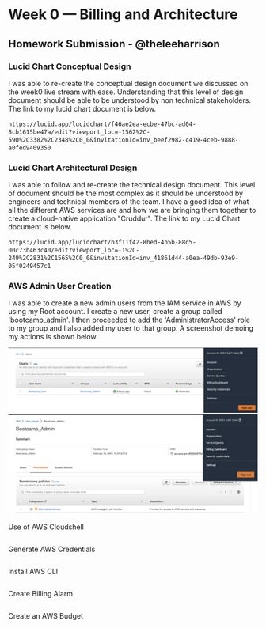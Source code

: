 # Week 0 — Billing and Architecture
## Homework Submission - @theleeharrison

### Lucid Chart Conceptual Design

I was able to re-create the conceptual design document we discussed on the week0 live stream with ease. Understanding that this level of design document should be able to be understood by non technical stakeholders. The link to my lucid chart document is below.

```
https://lucid.app/lucidchart/f46ae2ea-ecbe-47bc-ad04-8cb1615be47a/edit?viewport_loc=-1562%2C-590%2C3382%2C2348%2C0_0&invitationId=inv_beef2982-c419-4ceb-9888-a0fed9409350
```

### Lucid Chart Architectural Design

I was able to follow and re-create the technical design document. This level of document should be the most complex as it should be understood by engineers and technical members of the team. I have a good idea of what all the different AWS services are and how we are bringing them together to create a cloud-native application "Cruddur". The link to my Lucid Chart document is below.

```
https://lucid.app/lucidchart/b3f11f42-8bed-4b5b-88d5-00c73b463c40/edit?viewport_loc=-1%2C-249%2C2831%2C1565%2C0_0&invitationId=inv_41861d44-a0ea-49db-93e9-05f0249457c1
```

### AWS Admin User Creation

I was able to create a new admin users from the IAM service in AWS by using my Root account. I create a new user, create a group called 'bootcamp_admin'. I then proceeded to add the 'AdministratorAccess' role to my group and I also added my user to that group. A screenshot demoing my actions is shown below.

![IAM User](assets/IAM_User.png)
![IAM Group Role](assets/IAM_Group_Role.png)


Use of AWS Cloudshell

```

```

Generate AWS Credentials

```

```

Install AWS CLI

```

```

Create Billing Alarm

```

```

Create an AWS Budget

```

```